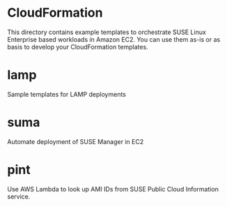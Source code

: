 CloudFormation
==============

This directory contains example templates to orchestrate SUSE Linux Enterprise
based workloads in Amazon EC2. You can use them as-is or as basis to develop
your CloudFormation templates.

# lamp

Sample templates for LAMP deployments

# suma 

Automate deployment of SUSE Manager in EC2

# pint

Use AWS Lambda to look up AMI IDs from SUSE Public Cloud Information service.

